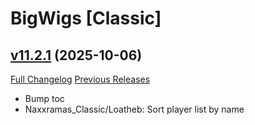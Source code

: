 # BigWigs [Classic]

## [v11.2.1](https://github.com/BigWigsMods/BigWigs_Classic/tree/v11.2.1) (2025-10-06)
[Full Changelog](https://github.com/BigWigsMods/BigWigs_Classic/compare/v11.2.0...v11.2.1) [Previous Releases](https://github.com/BigWigsMods/BigWigs_Classic/releases)

- Bump toc  
- Naxxramas\_Classic/Loatheb: Sort player list by name  
